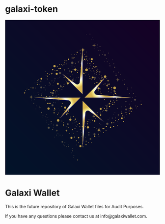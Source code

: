# galaxi-token
<img src="https://raw.githubusercontent.com/GalaxiToken/galaxi-token/main/logo.png">
<h1>Galaxi Wallet</h1>
<p>This is the future repository of Galaxi Wallet files for Audit Purposes.</p>
<p>If you have any questions please contact us at info@galaxiwallet.com.</p>
